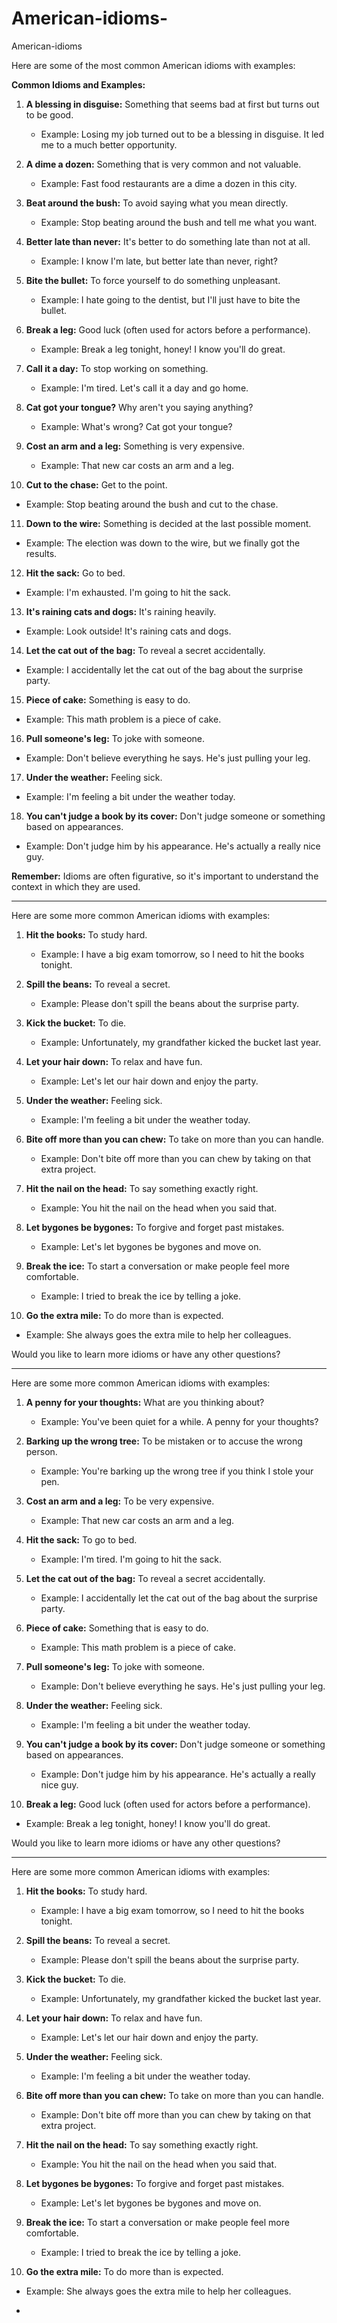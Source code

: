 # American-idioms-
American-idioms 


Here are some of the most common American idioms with examples:

**Common Idioms and Examples:**

1. **A blessing in disguise:** Something that seems bad at first but turns out to be good.
   * Example: Losing my job turned out to be a blessing in disguise. It led me to a much better opportunity.

2. **A dime a dozen:** Something that is very common and not valuable.
   * Example: Fast food restaurants are a dime a dozen in this city.

3. **Beat around the bush:** To avoid saying what you mean directly.
   * Example: Stop beating around the bush and tell me what you want.

4. **Better late than never:** It's better to do something late than not at all.
   * Example: I know I'm late, but better late than never, right?

5. **Bite the bullet:** To force yourself to do something unpleasant.
   * Example: I hate going to the dentist, but I'll just have to bite the bullet.

6. **Break a leg:** Good luck (often used for actors before a performance).
   * Example: Break a leg tonight, honey! I know you'll do great.

7. **Call it a day:** To stop working on something.
   * Example: I'm tired. Let's call it a day and go home.

8. **Cat got your tongue?** Why aren't you saying anything?
   * Example: What's wrong? Cat got your tongue?

9. **Cost an arm and a leg:** Something is very expensive.
   * Example: That new car costs an arm and a leg.

10. **Cut to the chase:** Get to the point.
   * Example: Stop beating around the bush and cut to the chase.

11. **Down to the wire:** Something is decided at the last possible moment.
   * Example: The election was down to the wire, but we finally got the results.

12. **Hit the sack:** Go to bed.
   * Example: I'm exhausted. I'm going to hit the sack.

13. **It's raining cats and dogs:** It's raining heavily.
   * Example: Look outside! It's raining cats and dogs.

14. **Let the cat out of the bag:** To reveal a secret accidentally.
   * Example: I accidentally let the cat out of the bag about the surprise party.

15. **Piece of cake:** Something is easy to do.
   * Example: This math problem is a piece of cake.

16. **Pull someone's leg:** To joke with someone.
   * Example: Don't believe everything he says. He's just pulling your leg.

17. **Under the weather:** Feeling sick.
   * Example: I'm feeling a bit under the weather today.

18. **You can't judge a book by its cover:** Don't judge someone or something based on appearances.
   * Example: Don't judge him by his appearance. He's actually a really nice guy.

**Remember:** Idioms are often figurative, so it's important to understand the context in which they are used. 



-------------------------------------------------------------------------------


Here are some more common American idioms with examples:

1. **Hit the books:** To study hard.
   * Example: I have a big exam tomorrow, so I need to hit the books tonight.

2. **Spill the beans:** To reveal a secret.
   * Example: Please don't spill the beans about the surprise party.

3. **Kick the bucket:** To die.
   * Example: Unfortunately, my grandfather kicked the bucket last year.

4. **Let your hair down:** To relax and have fun.
   * Example: Let's let our hair down and enjoy the party.

5. **Under the weather:** Feeling sick.
   * Example: I'm feeling a bit under the weather today.

6. **Bite off more than you can chew:** To take on more than you can handle.
   * Example: Don't bite off more than you can chew by taking on that extra project.

7. **Hit the nail on the head:** To say something exactly right.
   * Example: You hit the nail on the head when you said that.

8. **Let bygones be bygones:** To forgive and forget past mistakes.
   * Example: Let's let bygones be bygones and move on.

9. **Break the ice:** To start a conversation or make people feel more comfortable.
   * Example: I tried to break the ice by telling a joke.

10. **Go the extra mile:** To do more than is expected.
   * Example: She always goes the extra mile to help her colleagues.

Would you like to learn more idioms or have any other questions?


-------------------------------------------------------


Here are some more common American idioms with examples:

1. **A penny for your thoughts:** What are you thinking about?
   * Example: You've been quiet for a while. A penny for your thoughts?

2. **Barking up the wrong tree:** To be mistaken or to accuse the wrong person.
   * Example: You're barking up the wrong tree if you think I stole your pen.

3. **Cost an arm and a leg:** To be very expensive.
   * Example: That new car costs an arm and a leg.

4. **Hit the sack:** To go to bed.
   * Example: I'm tired. I'm going to hit the sack.

5. **Let the cat out of the bag:** To reveal a secret accidentally.
   * Example: I accidentally let the cat out of the bag about the surprise party.

6. **Piece of cake:** Something that is easy to do.
   * Example: This math problem is a piece of cake.

7. **Pull someone's leg:** To joke with someone.
   * Example: Don't believe everything he says. He's just pulling your leg.

8. **Under the weather:** Feeling sick.
   * Example: I'm feeling a bit under the weather today.

9. **You can't judge a book by its cover:** Don't judge someone or something based on appearances.
   * Example: Don't judge him by his appearance. He's actually a really nice guy.

10. **Break a leg:** Good luck (often used for actors before a performance).
   * Example: Break a leg tonight, honey! I know you'll do great.

Would you like to learn more idioms or have any other questions? 




---------------------------------------------------------------------------


Here are some more common American idioms with examples:

1. **Hit the books:** To study hard.
   * Example: I have a big exam tomorrow, so I need to hit the books tonight.

2. **Spill the beans:** To reveal a secret.
   * Example: Please don't spill the beans about the surprise party.

3. **Kick the bucket:** To die.
   * Example: Unfortunately, my grandfather kicked the bucket last year.

4. **Let your hair down:** To relax and have fun.
   * Example: Let's let our hair down and enjoy the party.

5. **Under the weather:** Feeling sick.
   * Example: I'm feeling a bit under the weather today.

6. **Bite off more than you can chew:** To take on more than you can handle.
   * Example: Don't bite off more than you can chew by taking on that extra project.

7. **Hit the nail on the head:** To say something exactly right.
   * Example: You hit the nail on the head when you said that.

8. **Let bygones be bygones:** To forgive and forget past mistakes.
   * Example: Let's let bygones be bygones and move on.

9. **Break the ice:** To start a conversation or make people feel more comfortable.
   * Example: I tried to break the ice by telling a joke.

10. **Go the extra mile:** To do more than is expected.
   * Example: She always goes the extra mile to help her colleagues.

-

